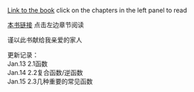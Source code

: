 [Link to the book](http://ryancheunggit.gitbooks.io/calculus-with-python/content/) click on the chapters in the left panel to read 

[本书链接](http://ryancheunggit.gitbooks.io/calculus-with-python/content/) 点击左边章节阅读

谨以此书献给我亲爱的家人

更新记录：  
Jan.13 2.1函数  
Jan.14 2.2复合函数/逆函数  
Jan.15 2.3几种重要的常见函数  